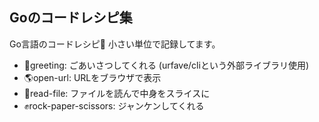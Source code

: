 ## Goのコードレシピ集

Go言語のコードレシピ🍳
小さい単位で記録してます。

- 🖖greeting: ごあいさつしてくれる (urfave/cliという外部ライブラリ使用)
- 🌎open-url: URLをブラウザで表示
- 📄read-file: ファイルを読んで中身をスライスに
- ✊rock-paper-scissors: ジャンケンしてくれる

